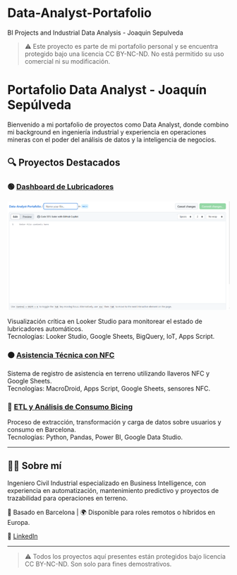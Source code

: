 # Data-Analyst-Portafolio
BI Projects and Industrial Data Analysis - Joaquin Sepulveda
> ⚠️ Este proyecto es parte de mi portafolio personal y se encuentra protegido bajo una licencia CC BY-NC-ND. No está permitido su uso comercial ni su modificación.

# Portafolio Data Analyst - Joaquín Sepúlveda

Bienvenido a mi portafolio de proyectos como Data Analyst, donde combino mi background en ingeniería industrial y experiencia en operaciones mineras con el poder del análisis de datos y la inteligencia de negocios.

## 🔍 Proyectos Destacados

### 🟢 [Dashboard de Lubricadores](./lubricadores-dashboard)
![Vista del dashboard](./image.png)

Visualización crítica en Looker Studio para monitorear el estado de lubricadores automáticos.  
Tecnologías: Looker Studio, Google Sheets, BigQuery, IoT, Apps Script.

### 🟠 [Asistencia Técnica con NFC](./asistencia-nfc)
Sistema de registro de asistencia en terreno utilizando llaveros NFC y Google Sheets.  
Tecnologías: MacroDroid, Apps Script, Google Sheets, sensores NFC.

### 🔵 [ETL y Análisis de Consumo Bicing](./etl-bicing)
Proceso de extracción, transformación y carga de datos sobre usuarios y consumo en Barcelona.  
Tecnologías: Python, Pandas, Power BI, Google Data Studio.

---

## 👨‍💻 Sobre mí
Ingeniero Civil Industrial especializado en Business Intelligence, con experiencia en automatización, mantenimiento predictivo y proyectos de trazabilidad para operaciones en terreno.

📍 Basado en Barcelona | 🌍 Disponible para roles remotos o híbridos en Europa.

🔗 [LinkedIn](https://www.linkedin.com/in/joaquinsepulvedaa)

---

> ⚠️ Todos los proyectos aquí presentes están protegidos bajo licencia CC BY-NC-ND. Son solo para fines demostrativos.

